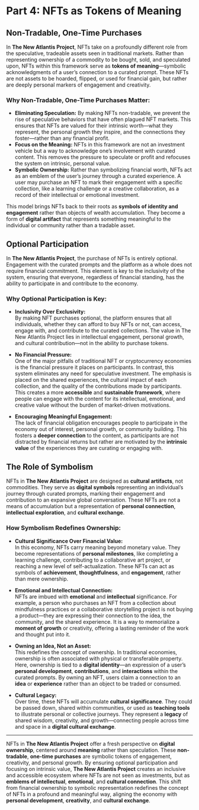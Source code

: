 # Part 4: NFTs as Tokens of Meaning

## Non-Tradable, One-Time Purchases

In **The New Atlantis Project**, NFTs take on a profoundly different role from the speculative, tradeable assets seen in traditional markets. Rather than representing ownership of a commodity to be bought, sold, and speculated upon, NFTs within this framework serve as **tokens of meaning**—symbolic acknowledgments of a user’s connection to a curated prompt. These NFTs are not assets to be hoarded, flipped, or used for financial gain, but rather are deeply personal markers of engagement and creativity.

### Why Non-Tradable, One-Time Purchases Matter:
- **Eliminating Speculation:** By making NFTs non-tradable, we prevent the rise of speculative behaviors that have often plagued NFT markets. This ensures that NFTs are valued for their intrinsic worth—what they represent, the personal growth they inspire, and the connections they foster—rather than any financial profit.
- **Focus on the Meaning:** NFTs in this framework are not an investment vehicle but a way to acknowledge one’s involvement with curated content. This removes the pressure to speculate or profit and refocuses the system on intrinsic, personal value.
- **Symbolic Ownership:** Rather than symbolizing financial worth, NFTs act as an emblem of the user’s journey through a curated experience. A user may purchase an NFT to mark their engagement with a specific collection, like a learning challenge or a creative collaboration, as a record of their intellectual or emotional investment.

This model brings NFTs back to their roots as **symbols of identity and engagement** rather than objects of wealth accumulation. They become a form of **digital artifact** that represents something meaningful to the individual or community rather than a tradable asset.

## Optional Participation

In **The New Atlantis Project**, the purchase of NFTs is entirely optional. Engagement with the curated prompts and the platform as a whole does not require financial commitment. This element is key to the inclusivity of the system, ensuring that everyone, regardless of financial standing, has the ability to participate in and contribute to the economy.

### Why Optional Participation is Key:
- **Inclusivity Over Exclusivity:**  
  By making NFT purchases optional, the platform ensures that all individuals, whether they can afford to buy NFTs or not, can access, engage with, and contribute to the curated collections. The value in The New Atlantis Project lies in intellectual engagement, personal growth, and cultural contribution—not in the ability to purchase tokens.

- **No Financial Pressure:**  
  One of the major pitfalls of traditional NFT or cryptocurrency economies is the financial pressure it places on participants. In contrast, this system eliminates any need for speculative investment. The emphasis is placed on the shared experiences, the cultural impact of each collection, and the quality of the contributions made by participants. This creates a more **accessible** and **sustainable framework**, where people can engage with the content for its intellectual, emotional, and creative value without the burden of market-driven motivations.

- **Encouraging Meaningful Engagement:**  
  The lack of financial obligation encourages people to participate in the economy out of interest, personal growth, or community building. This fosters a **deeper connection** to the content, as participants are not distracted by financial returns but rather are motivated by the **intrinsic value** of the experiences they are curating or engaging with.

## The Role of Symbolism

NFTs in **The New Atlantis Project** are designed as **cultural artifacts**, not commodities. They serve as **digital symbols** representing an individual’s journey through curated prompts, marking their engagement and contribution to an expansive global conversation. These NFTs are not a means of accumulation but a representation of **personal connection**, **intellectual exploration**, and **cultural exchange**.

### How Symbolism Redefines Ownership:
- **Cultural Significance Over Financial Value:**  
  In this economy, NFTs carry meaning beyond monetary value. They become representations of **personal milestones**, like completing a learning challenge, contributing to a collaborative art project, or reaching a new level of self-actualization. These NFTs can act as symbols of **achievement**, **thoughtfulness**, and **engagement**, rather than mere ownership.

- **Emotional and Intellectual Connection:**  
  NFTs are imbued with **emotional** and **intellectual** significance. For example, a person who purchases an NFT from a collection about mindfulness practices or a collaborative storytelling project is not buying a product—they are expressing their connection to the idea, the community, and the shared experience. It is a way to memorialize a **moment of growth** or creativity, offering a lasting reminder of the work and thought put into it.

- **Owning an Idea, Not an Asset:**  
  This redefines the concept of ownership. In traditional economies, ownership is often associated with physical or transferable property. Here, ownership is tied to a **digital identity**—an expression of a user’s **personal development**, **contributions**, and **interactions** within the curated prompts. By owning an NFT, users claim a connection to an **idea** or **experience** rather than an object to be traded or consumed.

- **Cultural Legacy:**  
  Over time, these NFTs will accumulate **cultural significance**. They could be passed down, shared within communities, or used as **teaching tools** to illustrate personal or collective journeys. They represent a **legacy** of shared wisdom, creativity, and growth—connecting people across time and space in a **digital cultural exchange**.

---

NFTs in **The New Atlantis Project** offer a fresh perspective on **digital ownership**, centered around **meaning** rather than speculation. These **non-tradable**, **one-time purchases** are symbolic tokens of engagement, creativity, and personal growth. By ensuring optional participation and focusing on intrinsic value, **The New Atlantis Project** creates an inclusive and accessible ecosystem where NFTs are not seen as investments, but as **emblems of intellectual**, **emotional**, and **cultural connection**. This shift from financial ownership to symbolic representation redefines the concept of NFTs in a profound and meaningful way, aligning the economy with **personal development**, **creativity**, and **cultural exchange**.
